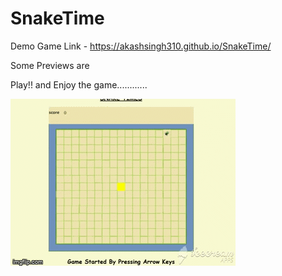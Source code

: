 # SnakeTime

Demo Game Link - https://akashsingh310.github.io/SnakeTime/

Some Previews are

Play!! and Enjoy the game............

![image preview](https://github.com/Akashsingh310/SnakeTime/blob/master/Image%20preview/44kcym.gif)

